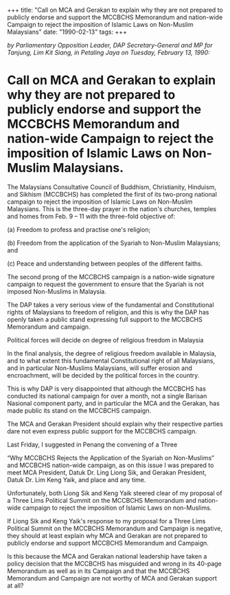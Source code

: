 +++ 
title: "Call on MCA and Gerakan to explain why they are not prepared to publicly endorse and support the MCCBCHS Memorandum and nation-wide Campaign to reject the imposition of Islamic Laws on Non-Muslim Malaysians"
date: "1990-02-13"
tags:
+++

_by Parliamentary Opposition Leader, DAP Secretary-General and MP for Tanjung, Lim Kit Siang,  in Petaling Jaya on Tuesday, February 13, 1990:_

# Call on MCA and Gerakan to explain why they are not prepared to publicly endorse and support the MCCBCHS Memorandum and nation-wide Campaign to reject the imposition of Islamic Laws on Non-Muslim Malaysians.

The Malaysians Consultative Council of Buddhism, Christianity, Hinduism, and Sikhism (MCCBCHS) has completed the first of its two-prong national campaign to reject the imposition of Islamic Laws on Non-Muslim Malaysians. This is the three-day prayer in the nation's churches, temples and homes from Feb. 9 – 11 with the three-fold objective of:</u>

(a)	Freedom to profess and practise one's religion;

(b)	Freedom from the application of the Syariah to Non-Muslim Malaysians; and

(c)	Peace and understanding between peoples of the different faiths.

The second prong of the MCCBCHS campaign is a nation-wide signature campaign to request the government to ensure that the Syariah is not imposed Non-Muslims in Malaysia.

The DAP takes a very serious view of the fundamental and Constitutional rights of Malaysians to freedom of religion, and this is why the DAP has openly taken a public stand expressing full support to the MCCBCHS Memorandum and campaign.

Political forces will decide on degree of religious freedom in Malaysia

In the final analysis, the degree of religious freedom available in Malaysia, and to what extent this fundamental Constitutional right of all Malaysians, and in particular Non-Muslims Malaysians, will suffer erosion and encroachment, will be decided by the political forces in the country.

This is why DAP is very disappointed that although the MCCBCHS has conducted its national campaign for over a month, not a single Barisan Nasional component party, and in particular the MCA and the Gerakan, has made public its stand on the MCCBCHS campaign.

The MCA and Gerakan President should explain why their respective parties dare not even express public support for the MCCBCHS campaign.

Last Friday, I suggested in Penang the convening of a Three

“Why MCCBCHS Rejects the Application of the Syariah on Non-Muslims” and MCCBCHS nation-wide campaign, as on this issue I was prepared to meet MCA President, Datuk Dr. Ling Liong Sik, and Gerakan President, Datuk Dr. Lim Keng Yaik, and place and any time.

Unfortunately, both Liong Sik and Keng Yaik steered clear of my proposal of a Three Lims Political Summit on the MCCBCHS Memorandum and nation-wide campaign to reject the imposition of Islamic Laws on non-Muslims.

If Liong Sik and Keng Yaik's response to my proposal for a Three Lims Political Summit on the MCCBCHS Memorandum and Campaign is negative, they should at least explain why MCA and Gerakan are not prepared to publicly endorse and support MCCBCHS Memorandum and Campaign.

Is this because the MCA and Gerakan national leadership have taken a policy decision that the MCCBCHS has misguided and wrong in its 40-page Memorandum as well as in its Campaign and that the MCCBCHS Memorandum and Campaign are not worthy of MCA and Gerakan support at all?
 
